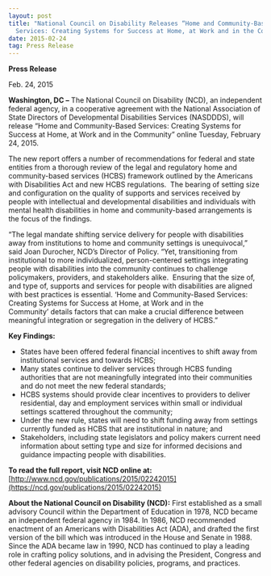 ```yaml
---
layout: post
title: "National Council on Disability Releases “Home and Community-Based
  Services: Creating Systems for Success at Home, at Work and in the Community”"
date: 2015-02-24
tag: Press Release
---
```

**P﻿ress Release**

F﻿eb. 24, 2015

**Washington, DC –** The National Council on Disability (NCD), an independent federal agency, in a cooperative agreement with the National Association of State Directors of Developmental Disabilities Services (NASDDDS), will release “Home and Community-Based Services: Creating Systems for Success at Home, at Work and in the Community” online Tuesday, February 24, 2015.

The new report offers a number of recommendations for federal and state entities from a thorough review of the legal and regulatory home and community-based services (HCBS) framework outlined by the Americans with Disabilities Act and new HCBS regulations.  The bearing of setting size and configuration on the quality of supports and services received by people with intellectual and developmental disabilities and individuals with mental health disabilities in home and community-based arrangements is the focus of the findings.

“The legal mandate shifting service delivery for people with disabilities away from institutions to home and community settings is unequivocal,” said Joan Durocher, NCD’s Director of Policy. “Yet, transitioning from institutional to more individualized, person-centered settings integrating people with disabilities into the community continues to challenge policymakers, providers, and stakeholders alike.  Ensuring that the size of, and type of, supports and services for people with disabilities are aligned with best practices is essential. ‘Home and Community-Based Services: Creating Systems for Success at Home, at Work and in the Community’ details factors that can make a crucial difference between meaningful integration or segregation in the delivery of HCBS.”

**Key Findings:**

* States have been offered federal financial incentives to shift away from institutional services and towards HCBS;
* Many states continue to deliver services through HCBS funding authorities that are not meaningfully integrated into their communities and do not meet the new federal standards;
* HCBS systems should provide clear incentives to providers to deliver residential, day and employment services within small or individual settings scattered throughout the community;
* Under the new rule, states will need to shift funding away from settings currently funded as HCBS that are institutional in nature; and
* Stakeholders, including state legislators and policy makers current need information about setting type and size for informed decisions and guidance impacting people with disabilities.

**To read the full report, visit NCD online at:** \
[http://www.ncd.gov/publications/2015/02242015](https://ncd.gov/publications/2015/02242015)

**About the National Council on Disability (NCD):** First established as a small advisory Council within the Department of Education in 1978, NCD became an independent federal agency in 1984. In 1986, NCD recommended enactment of an Americans with Disabilities Act (ADA), and drafted the first version of the bill which was introduced in the House and Senate in 1988. Since the ADA became law in 1990, NCD has continued to play a leading role in crafting policy solutions, and in advising the President, Congress and other federal agencies on disability policies, programs, and practices.